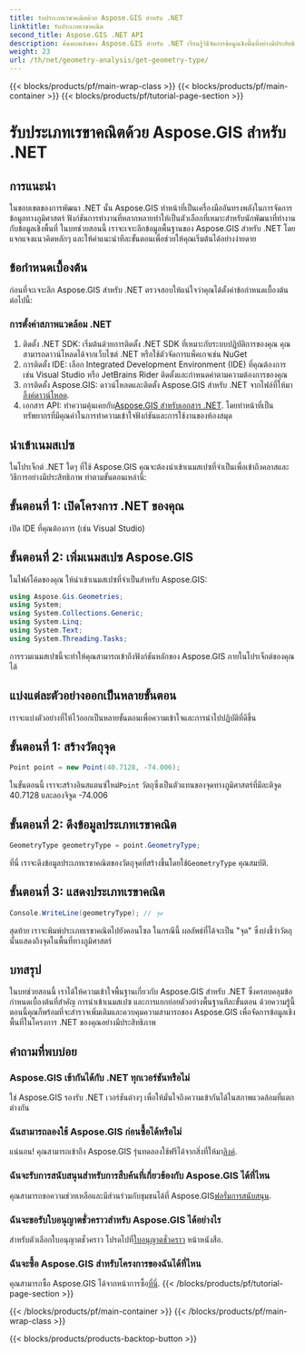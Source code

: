 ```yaml
---
title: รับประเภทเรขาคณิตด้วย Aspose.GIS สำหรับ .NET
linktitle: รับประเภทเรขาคณิต
second_title: Aspose.GIS .NET API
description: ค้นพบพลังของ Aspose.GIS สำหรับ .NET เรียนรู้วิธีจัดการข้อมูลเชิงพื้นที่อย่างมีประสิทธิภาพในโครงการ .NET ของคุณด้วยบทช่วยสอนที่ครอบคลุมนี้
weight: 23
url: /th/net/geometry-analysis/get-geometry-type/
---
```


{{< blocks/products/pf/main-wrap-class >}}
{{< blocks/products/pf/main-container >}}
{{< blocks/products/pf/tutorial-page-section >}}

# รับประเภทเรขาคณิตด้วย Aspose.GIS สำหรับ .NET

## การแนะนำ
ในขอบเขตของการพัฒนา .NET นั้น Aspose.GIS ทำหน้าที่เป็นเครื่องมืออันทรงพลังในการจัดการข้อมูลทางภูมิศาสตร์ ฟังก์ชันการทำงานที่หลากหลายทำให้เป็นตัวเลือกที่เหมาะสำหรับนักพัฒนาที่ทำงานกับข้อมูลเชิงพื้นที่ ในบทช่วยสอนนี้ เราจะเจาะลึกข้อมูลพื้นฐานของ Aspose.GIS สำหรับ .NET โดยแจกแจงแนวคิดหลักๆ และให้คำแนะนำทีละขั้นตอนเพื่อช่วยให้คุณเริ่มต้นได้อย่างง่ายดาย
## ข้อกำหนดเบื้องต้น
ก่อนที่จะเจาะลึก Aspose.GIS สำหรับ .NET ตรวจสอบให้แน่ใจว่าคุณได้ตั้งค่าข้อกำหนดเบื้องต้นต่อไปนี้:
### การตั้งค่าสภาพแวดล้อม .NET
1. ติดตั้ง .NET SDK: เริ่มต้นด้วยการติดตั้ง .NET SDK ที่เหมาะกับระบบปฏิบัติการของคุณ คุณสามารถดาวน์โหลดได้จากเว็บไซต์ .NET หรือใช้ตัวจัดการแพ็คเกจเช่น NuGet
2. การติดตั้ง IDE: เลือก Integrated Development Environment (IDE) ที่คุณต้องการ เช่น Visual Studio หรือ JetBrains Rider ติดตั้งและกำหนดค่าตามความต้องการของคุณ
3.  การติดตั้ง Aspose.GIS: ดาวน์โหลดและติดตั้ง Aspose.GIS สำหรับ .NET จากไฟล์ที่ให้มา[ลิ้งค์ดาวน์โหลด](https://releases.aspose.com/gis/net/).
4.  เอกสาร API: ทำความคุ้นเคยกับ[Aspose.GIS สำหรับเอกสาร .NET](https://reference.aspose.com/gis/net/). โดยทำหน้าที่เป็นทรัพยากรที่มีคุณค่าในการทำความเข้าใจฟังก์ชันและการใช้งานของห้องสมุด

## นำเข้าเนมสเปซ
ในโปรเจ็กต์ .NET ใดๆ ที่ใช้ Aspose.GIS คุณจะต้องนำเข้าเนมสเปซที่จำเป็นเพื่อเข้าถึงคลาสและวิธีการอย่างมีประสิทธิภาพ ทำตามขั้นตอนเหล่านี้:
## ขั้นตอนที่ 1: เปิดโครงการ .NET ของคุณ
เปิด IDE ที่คุณต้องการ (เช่น Visual Studio)
## ขั้นตอนที่ 2: เพิ่มเนมสเปซ Aspose.GIS
ในไฟล์โค้ดของคุณ ให้นำเข้าเนมสเปซที่จำเป็นสำหรับ Aspose.GIS:
```csharp
using Aspose.Gis.Geometries;
using System;
using System.Collections.Generic;
using System.Linq;
using System.Text;
using System.Threading.Tasks;
```
การรวมเนมสเปซนี้จะทำให้คุณสามารถเข้าถึงฟังก์ชันหลักของ Aspose.GIS ภายในโปรเจ็กต์ของคุณได้
## แบ่งแต่ละตัวอย่างออกเป็นหลายขั้นตอน
เราจะแบ่งตัวอย่างที่ให้ไว้ออกเป็นหลายขั้นตอนเพื่อความเข้าใจและการนำไปปฏิบัติที่ดีขึ้น
## ขั้นตอนที่ 1: สร้างวัตถุจุด
```csharp
Point point = new Point(40.7128, -74.006);
```
 ในขั้นตอนนี้ เราจะสร้างอินสแตนซ์ใหม่`Point` วัตถุซึ่งเป็นตัวแทนของจุดทางภูมิศาสตร์ที่มีละติจูด 40.7128 และลองจิจูด -74.006
## ขั้นตอนที่ 2: ดึงข้อมูลประเภทเรขาคณิต
```csharp
GeometryType geometryType = point.GeometryType;
```
 ที่นี่ เราจะดึงข้อมูลประเภทเรขาคณิตของวัตถุจุดที่สร้างขึ้นโดยใช้`GeometryType` คุณสมบัติ.
## ขั้นตอนที่ 3: แสดงประเภทเรขาคณิต
```csharp
Console.WriteLine(geometryType); // จุด
```
สุดท้าย เราจะพิมพ์ประเภทเรขาคณิตไปยังคอนโซล ในกรณีนี้ ผลลัพธ์ที่ได้จะเป็น "จุด" ซึ่งบ่งชี้ว่าวัตถุนั้นแสดงถึงจุดในพื้นที่ทางภูมิศาสตร์

## บทสรุป
ในบทช่วยสอนนี้ เราได้ให้ความเข้าใจพื้นฐานเกี่ยวกับ Aspose.GIS สำหรับ .NET ซึ่งครอบคลุมข้อกำหนดเบื้องต้นที่สำคัญ การนำเข้าเนมสเปซ และการแยกย่อยตัวอย่างพื้นฐานทีละขั้นตอน ด้วยความรู้นี้ ตอนนี้คุณก็พร้อมที่จะสำรวจเพิ่มเติมและควบคุมความสามารถของ Aspose.GIS เพื่อจัดการข้อมูลเชิงพื้นที่ในโครงการ .NET ของคุณอย่างมีประสิทธิภาพ
## คำถามที่พบบ่อย
### Aspose.GIS เข้ากันได้กับ .NET ทุกเวอร์ชันหรือไม่
ใช่ Aspose.GIS รองรับ .NET เวอร์ชันต่างๆ เพื่อให้มั่นใจถึงความเข้ากันได้ในสภาพแวดล้อมที่แตกต่างกัน
### ฉันสามารถลองใช้ Aspose.GIS ก่อนซื้อได้หรือไม่
 แน่นอน! คุณสามารถเข้าถึง Aspose.GIS รุ่นทดลองใช้ฟรีได้จากสิ่งที่ให้มา[ลิงค์](https://releases.aspose.com/).
### ฉันจะรับการสนับสนุนสำหรับการสืบค้นที่เกี่ยวข้องกับ Aspose.GIS ได้ที่ไหน
 คุณสามารถขอความช่วยเหลือและมีส่วนร่วมกับชุมชนได้ที่ Aspose.GIS[ฟอรั่มการสนับสนุน](https://forum.aspose.com/c/gis/33).
### ฉันจะขอรับใบอนุญาตชั่วคราวสำหรับ Aspose.GIS ได้อย่างไร
 สำหรับตัวเลือกใบอนุญาตชั่วคราว โปรดไปที่[ใบอนุญาตชั่วคราว](https://purchase.aspose.com/temporary-license/) หน้าหนังสือ.
### ฉันจะซื้อ Aspose.GIS สำหรับโครงการของฉันได้ที่ไหน
 คุณสามารถซื้อ Aspose.GIS ได้จากหน้าการซื้อ[ที่นี่](https://purchase.aspose.com/buy).
{{< /blocks/products/pf/tutorial-page-section >}}

{{< /blocks/products/pf/main-container >}}
{{< /blocks/products/pf/main-wrap-class >}}

{{< blocks/products/products-backtop-button >}}
